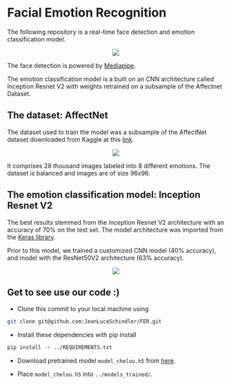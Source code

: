# Facial Emotion Recognition
The following repository is a real-time face detection and emotion classification model.
<p align="center">
    <img src="output.gif">
</p>



The face detection is powered by [Mediapipe](https://ai.google.dev/edge/mediapipe/solutions/guide).

The emotion classification model is a built on an CNN architecture called Inception Resnet V2 with weights retrained on a subsample of the Affectnet Dataset.

## The dataset: AffectNet
The dataset used to train the model was a subsample of the AffectNet dataset downloaded from Kaggle at this [link](https://www.kaggle.com/datasets/noamsegal/affectnet-training-data).

<p align="center">
    <img src="https://www.researchgate.net/profile/Muhammad-Butt-49/publication/366207138/figure/fig3/AS:11431281110055526@1672294635575/Subsets-of-AffectNet-Dataset-for-skin-tone-and-gender-based-evaluationFirst-two-rows.ppm">
</p>

It comprises 28 thousand images labeled into 8 different emotions. The dataset is balanced and images are of size 96x96.


## The emotion classification model: Inception Resnet V2
The best results stemmed from the Inception Resnet V2 architecture with an accuracy of 70% on the test set. The model architecture was imported from the [Keras library](https://keras.io/api/applications/inceptionresnetv2/).

Prior to this model, we trained a customized CNN model (40% accuracy), and model with the ResNet50V2 architecture (63% accuracy).


<p align="center">
    <img src="https://miro.medium.com/v2/resize:fit:1400/format:webp/1*6rGFjtxxqhDbIsfC9buEhA.jpeg">
</p>




## Get to see use our code :)
* Clone this commit to your local machine using

```bash
git clone git@github.com:JeanLucaSchindler/FER.git
```

* Install these dependencies with pip install

```bash
pip install -r ../REQUIREMENTS.txt
```

* Download pretrained model `model_chelou.h5` from [here](https://drive.google.com/file/d/1FbD9i83YNRpXwvbLhwROjR7OXkjTT7MZ/view?usp=drive_link).

* Place `model_chelou.h5` into `../models_trained/`.
